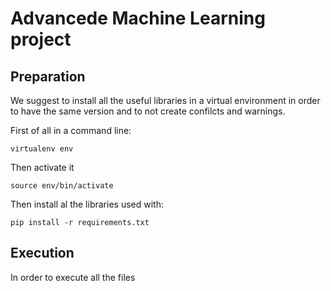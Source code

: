 # Advancede Machine Learning project

## Preparation

We suggest to install all the useful libraries in a virtual environment in order to have the same version and to not create confilcts and warnings.

First of all in a command line:

`virtualenv env`

Then activate it

`source env/bin/activate`

Then install al the libraries used with:

`pip install -r requirements.txt`

## Execution

In order to execute all the files 
